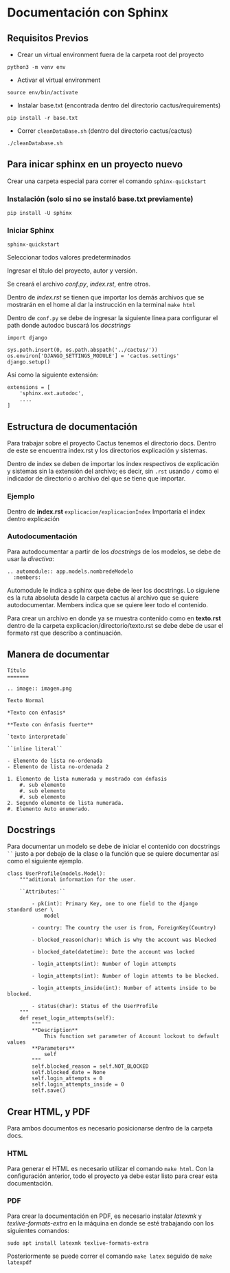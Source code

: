 # Documentación con Sphinx

## Requisitos Previos

* Crear un virtual environment fuera de la carpeta root del proyecto
```
python3 -m venv env
```

* Activar el virtual environment
```
source env/bin/activate
```

* Instalar base.txt (encontrada dentro del directorio cactus/requirements)
```
pip install -r base.txt
```

* Correr `cleanDataBase.sh` (dentro del directorio cactus/cactus)
```
./cleanDatabase.sh
```



## Para inicar sphinx en un proyecto nuevo

Crear una carpeta especial para correr el comando ```sphinx-quickstart```


### Instalación (solo si no se instaló base.txt previamente)

```
pip install -U sphinx
```

### Iniciar Sphinx

````
sphinx-quickstart
````

Seleccionar todos valores predeterminados

Ingresar el título del proyecto, autor y versión.

Se creará el archivo *conf.py*, *index.rst*, entre otros.

Dentro de *index.rst* se tienen que importar los demás archivos que se mostrarán en el home al dar la instrucción en la terminal `make html`

Dentro de `conf.py` se debe de ingresar la siguiente línea para configurar el path donde autodoc buscará los *docstrings*

```
import django

sys.path.insert(0, os.path.abspath('../cactus/'))
os.environ['DJANGO_SETTINGS_MODULE'] = 'cactus.settings'
django.setup()
```

Así como la siguiente extensión:
```
extensions = [
    'sphinx.ext.autodoc',
    ....
]
```


## Estructura de documentación

Para trabajar sobre el proyecto Cactus tenemos el directorio docs.
Dentro de este se encuentra index.rst y los directorios explicación y sistemas.

Dentro de index se deben de importar los index respectivos de explicación y sistemas sin la extensión del archivo; es decir, sin `.rst` usando `/` como el indicador de directorio o archivo del que se tiene que importar.

### Ejemplo

Dentro de **index.rst**
`explicacion/explicacionIndex` Importaría el index dentro explicación

### Autodocumentación

Para autodocumentar a partir de los *docstrings* de los modelos, se debe de usar la *directiva*:

```
.. automodule:: app.models.nombredeModelo
  :members:
```

Automodule le índica a sphinx que debe de leer los docstrings. Lo siguiene es la ruta absoluta desde la carpeta cactus al archivo que se quiere autodocumentar.
Members indica que se quiere leer todo el contenido.


Para crear un archivo en donde ya se muestra contenido como en **texto.rst** dentro de la carpeta explicacion/directorio/texto.rst se debe debe de usar el formato rst que describo a continuación.


## Manera de documentar


```
Título
=======

.. image:: imagen.png

Texto Normal

*Texto con énfasis*

**Texto con énfasis fuerte**

`texto interpretado`

``inline literal``

- Elemento de lista no-ordenada
- Elemento de lista no-ordenada 2

1. Elemento de lista numerada y mostrado con énfasis
    #. sub elemento
    #. sub elemento
    #. sub elemento
2. Segundo elemento de lista numerada.
#. Elemento Auto enumerado.
```

## Docstrings

Para documentar un modelo se debe de iniciar el contenido con docstrings ` `` ` justo a por debajo de la clase o la función que se quiere documentar así como el siguiente ejemplo.
```
class UserProfile(models.Model):
    """aditional information for the user.

    ``Attributes:``

        - pk(int): Primary Key, one to one field to the django standard user \
            model

        - country: The country the user is from, ForeignKey(Country)

        - blocked_reason(char): Which is why the account was blocked

        - blocked_date(datetime): Date the account was locked

        - login_attempts(int): Number of login attempts

        - login_attempts(int): Number of login attemts to be blocked.

        - login_attempts_inside(int): Number of attemts inside to be blocked.

        - status(char): Status of the UserProfile
    """
    def reset_login_attempts(self):
        """
        **Description**
            This function set parameter of Account lockout to default values
        **Parameters**
            self
        """
        self.blocked_reason = self.NOT_BLOCKED
        self.blocked_date = None
        self.login_attempts = 0
        self.login_attempts_inside = 0
        self.save()
```

## Crear HTML, y PDF

Para ambos documentos es necesario posicionarse dentro de la carpeta docs.

### HTML
Para generar el HTML es necesario utilizar el comando `make html`. Con la configuración anterior, todo el proyecto ya debe estar listo para crear esta documentación.

### PDF
Para crear la documentación en PDF, es necesario instalar *latexmk* y *texlive-formats-extra* en la máquina en donde se esté trabajando con los siguientes comandos:

```
sudo apt install latexmk texlive-formats-extra
```
Posteriormente se puede correr el comando `make latex` seguido de `make latexpdf`
